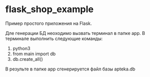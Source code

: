 # flask_shop_example
Пример простого приложения на Flask.

Дле генерации БД неоходимо вызвать терминал в папке app.
В терминале выполнить следующие команды:
1. python3
2. from main import db
3. db.create_all()

В результе в папке app  сгенерируется файл базы apteka.db
